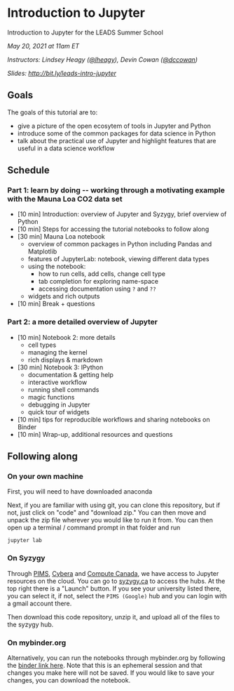 # Introduction to Jupyter

Introduction to Jupyter for the LEADS Summer School 

_May 20, 2021 at 11am ET_

_Instructors: Lindsey Heagy ([@lheagy](https://github.com/lheagy)), Devin Cowan ([@dccowan](https://github.com/dccowan))_

_Slides: http://bit.ly/leads-intro-jupyter_

## Goals
The goals of this tutorial are to:  
- give a picture of the open ecosytem of tools in Jupyter and Python
- introduce some of the common packages for data science in Python
- talk about the practical use of Jupyter and highlight features that are useful in a data science workflow

## Schedule

### Part 1: learn by doing -- working through a motivating example with the Mauna Loa CO2 data set
- [10 min] Introduction: overview of Jupyter and Syzygy, brief overview of Python
- [10 min] Steps for accessing the tutorial notebooks to follow along 
- [30 min] Mauna Loa notebook
    - overview of common packages in Python including Pandas and Matplotlib 
    - features of JupyterLab: notebook, viewing different data types
    - using the notebook: 
        - how to run cells, add cells, change cell type
        - tab completion for exploring name-space
        - accessing documentation using `?` and `??`
    - widgets and rich outputs 
- [10 min] Break + questions

### Part 2: a more detailed overview of Jupyter 
- [10 min] Notebook 2: more details 
    - cell types
    - managing the kernel
    - rich displays & markdown 
- [30 min] Notebook 3: IPython 
    - documentation & getting help 
    - interactive workflow 
    - running shell commands
    - magic functions 
    - debugging in Jupyter
    - quick tour of widgets
- [10 min] tips for reproducible workflows and sharing notebooks on Binder  
- [10 min] Wrap-up, additional resources and questions 

## Following along


### On your own machine 

First, you will need to have downloaded anaconda

Next, if you are familiar with using git, you can clone this repository, but if not, just click on "code" and "download zip." You can then move and unpack the zip file wherever you would like to run it from. You can then open up a terminal / command prompt in that folder and run 

```
jupyter lab
```

### On Syzygy 

Through [PIMS](https://www.pims.math.ca/), [Cybera](https://www.cybera.ca/) and [Compute Canada](https://www.computecanada.ca/), we have access to Jupyter resources on the cloud. You can go to [syzygy.ca](https://syzygy.ca/) to access the hubs. At the top right there is a "Launch" button. If you see your university listed there, you can select it, if not, select the `PIMS (Google)` hub and you can login with a gmail account there. 

Then download this code repository, unzip it, and upload all of the files to the syzygy hub. 

### On mybinder.org

Alternatively, you can run the notebooks through mybinder.org by following the [binder link here](https://mybinder.org/v2/gh/lheagy/leads-intro-jupyter/HEAD?urlpath=lab). Note that this is an ephemeral session and that changes you make here will not be saved. If you would like to save your changes, you can download the notebook.  



